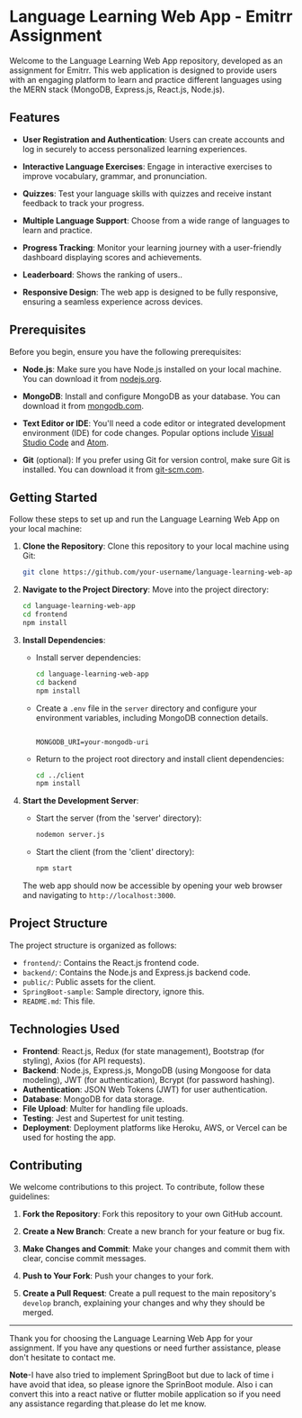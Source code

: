 

# Language Learning Web App - Emitrr Assignment

Welcome to the Language Learning Web App repository, developed as an assignment for Emitrr. This web application is designed to provide users with an engaging platform to learn and practice different languages using the MERN stack (MongoDB, Express.js, React.js, Node.js).

## Features

- **User Registration and Authentication**: Users can create accounts and log in securely to access personalized learning experiences.

- **Interactive Language Exercises**: Engage in interactive exercises to improve vocabulary, grammar, and pronunciation.

- **Quizzes**: Test your language skills with quizzes and receive instant feedback to track your progress.

- **Multiple Language Support**: Choose from a wide range of languages to learn and practice.

- **Progress Tracking**: Monitor your learning journey with a user-friendly dashboard displaying scores and achievements.

- **Leaderboard**: Shows the ranking of users..

- **Responsive Design**: The web app is designed to be fully responsive, ensuring a seamless experience across devices.

## Prerequisites

Before you begin, ensure you have the following prerequisites:

- **Node.js**: Make sure you have Node.js installed on your local machine. You can download it from [nodejs.org](https://nodejs.org/).

- **MongoDB**: Install and configure MongoDB as your database. You can download it from [mongodb.com](https://www.mongodb.com/).

- **Text Editor or IDE**: You'll need a code editor or integrated development environment (IDE) for code changes. Popular options include [Visual Studio Code](https://code.visualstudio.com/) and [Atom](https://atom.io/).

- **Git** (optional): If you prefer using Git for version control, make sure Git is installed. You can download it from [git-scm.com](https://git-scm.com/).

## Getting Started

Follow these steps to set up and run the Language Learning Web App on your local machine:

1. **Clone the Repository**: Clone this repository to your local machine using Git:

   ```bash
   git clone https://github.com/your-username/language-learning-web-app.git
   ```

2. **Navigate to the Project Directory**: Move into the project directory:

   ```bash
   cd language-learning-web-app
   cd frontend
   npm install
   ```

3. **Install Dependencies**:

   - Install server dependencies:

     ```bash
     cd language-learning-web-app
     cd backend
     npm install
     ```

   - Create a `.env` file in the `server` directory and configure your environment variables, including MongoDB connection details.

     ```env
     
     MONGODB_URI=your-mongodb-uri
     
     ```

   - Return to the project root directory and install client dependencies:

     ```bash
     cd ../client
     npm install
     ```

4. **Start the Development Server**:

   - Start the server (from the 'server' directory):

     ```bash
     nodemon server.js
     ```

   - Start the client (from the 'client' directory):

     ```bash
     npm start
     ```

   The web app should now be accessible by opening your web browser and navigating to `http://localhost:3000`.

## Project Structure

The project structure is organized as follows:

- `frontend/`: Contains the React.js frontend code.
- `backend/`: Contains the Node.js and Express.js backend code.
- `public/`: Public assets for the client.
- `SpringBoot-sample`: Sample directory, ignore this.
- `README.md`: This file.

## Technologies Used

- **Frontend**: React.js, Redux (for state management), Bootstrap (for styling), Axios (for API requests).
- **Backend**: Node.js, Express.js, MongoDB (using Mongoose for data modeling), JWT (for authentication), Bcrypt (for password hashing).
- **Authentication**: JSON Web Tokens (JWT) for user authentication.
- **Database**: MongoDB for data storage.
- **File Upload**: Multer for handling file uploads.
- **Testing**: Jest and Supertest for unit testing.
- **Deployment**: Deployment platforms like Heroku, AWS, or Vercel can be used for hosting the app.

## Contributing

We welcome contributions to this project. To contribute, follow these guidelines:

1. **Fork the Repository**: Fork this repository to your own GitHub account.

2. **Create a New Branch**: Create a new branch for your feature or bug fix.

3. **Make Changes and Commit**: Make your changes and commit them with clear, concise commit messages.

4. **Push to Your Fork**: Push your changes to your fork.

5. **Create a Pull Request**: Create a pull request to the main repository's `develop` branch, explaining your changes and why they should be merged.


---

Thank you for choosing the Language Learning Web App for your assignment. If you have any questions or need further assistance, please don't hesitate to contact me.


**Note**-I have also tried to implement SpringBoot but due to lack of time i have avoid that idea, so please ignore the SprinBoot module.
Also i can convert this into a react native or flutter mobile application so if you need any assistance regarding that.please do let me know.
